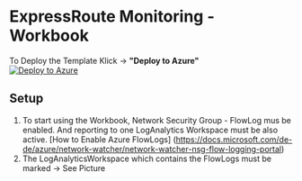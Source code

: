 # ExpressRoute Monitoring - Workbook

 To Deploy the Template Klick -> **"Deploy to Azure"** <br>
[![Deploy to Azure](https://aka.ms/deploytoazurebutton)](https://portal.azure.com/#create/Microsoft.Template/uri/https%3A%2F%2Fraw.githubusercontent.com%2FCyb3rDino%2Fazure_networking%2Fmain%2FExpressRoute_Monitoring%2Fazuredeployment.json)<br>

## Setup

1. To start using the Workbook, Network Security Group - FlowLog mus be enabled. And reporting to one LogAnalytics Workspace must be also active.
[How to Enable Azure FlowLogs] (https://docs.microsoft.com/de-de/azure/network-watcher/network-watcher-nsg-flow-logging-portal)
2. The LogAnalyticsWorkspace which contains the FlowLogs must be marked -> See Picture

